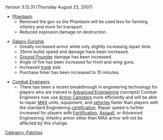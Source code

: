 Version 3.12.31 (Thursday August 23, 2007)

- [Phantasm](../Phantasm.md)
  - Removed the gun so the Phantasm will be used less for farming
    infantry and more for transport.
  - Reduced explosion damage on destruction.

<!-- -->

- [Galaxy Gunship](../Galaxy_Gunship.md)
  - Greatly increased armor while only slightly increasing repair
    time.
  - 35mm bullet speed and damage have been increased.
  - [Ground Pounder](../Ground_Pounder.md) damage has been
    increased.
  - Angle of fire has been increased for front and wing guns.
  - Increased [trunk](trunk.md) size.
  - Purchase timer has been increased to 10 minutes.

<!-- -->

- [Combat Engineers](../Combat_Engineering.md)
  - There has been a recent breakthrough in engineering technology
    for players who are trained in [Advanced
    Engineering](../Advanced_Engineering.md) concepts! Combat
    Engineers now use [Armor Canisters](../Armor_Canister.md)
    more efficiently and will be able to repair
    [MAX](../MAX.md) units, equipment, and
    [vehicles](vehicles.md) faster than players with the
    standard Engineering [certification](certification.md).
    Repair speed is further increased for players with
    [Fortification](../Fortification_Engineering.md),
    [Assault](../Assault_Engineering.md), or Advanced
    Engineering. Infantry armor other than MAX armor will not be
    affected by this change.

[Category: Patches](Category:_Patches.md)
